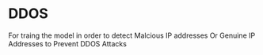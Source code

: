 # DDOS
For traing the model in order to detect Malcious IP addresses Or Genuine IP Addresses to Prevent DDOS Attacks
